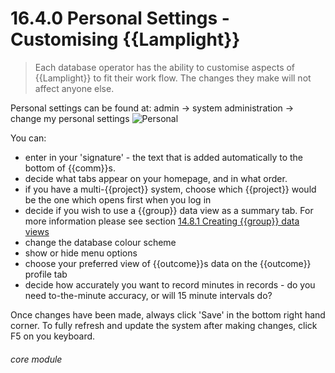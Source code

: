 # 16.4.0    Personal Settings - Customising {{Lamplight}}

> Each database operator has the ability to customise aspects of {{Lamplight}} to fit their work flow. The changes they make will not affect anyone else. 

Personal settings can be found at: admin -> system administration -> change my personal settings 
![Personal](189a.png)

 You can:

  * enter in your 'signature' - the text that is added automatically to the bottom of {{comm}}s. 
  * decide what tabs appear on your homepage, and in what order. 
  * if you have a multi-{{project}} system, choose which {{project}} would be the one which opens first when you log in
  * decide if you wish to use a {{group}} data view as a summary tab. For more information please see section [14.8.1  Creating {{group}} data views](/help/index/p/14.8.1) 
  * change the database colour scheme 
  * show or hide menu options
  * choose your preferred view of {{outcome}}s data on the {{outcome}} profile tab
  * decide how accurately you want to record minutes in records - do you need to-the-minute accuracy, or will 15 minute intervals do?

Once changes have been made, always click 'Save' in the bottom right hand corner. To fully refresh and update the system after making changes, click F5 on you keyboard. 


###### core module

